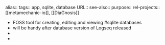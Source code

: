 alias::
tags:: app, sqlite, database
URL::
see-also::
purpose::
rel-projects:: [[metamechanic-io]], [[DiaGnosis]]

- FOSS tool for creating, editing and viewing #sqlite databases
- will be handy after database version of Logseq released
-
-

